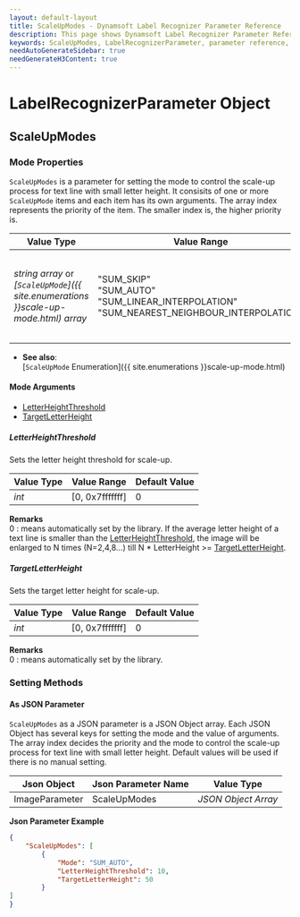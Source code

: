 ```yaml
---
layout: default-layout
title: ScaleUpModes - Dynamsoft Label Recognizer Parameter Reference 
description: This page shows Dynamsoft Label Recognizer Parameter Reference for LabelRecognizerParameter Object - ScaleUpModes.
keywords: ScaleUpModes, LabelRecognizerParameter, parameter reference, parameter
needAutoGenerateSidebar: true
needGenerateH3Content: true
---
```



# LabelRecognizerParameter Object

## ScaleUpModes  

### Mode Properties
`ScaleUpModes` is a parameter for setting the mode to control the scale-up process for text line with small letter height. It consisits of one or more `ScaleUpMode` items and each item has its own arguments. The array index represents the priority of the item. The smaller index is, the higher priority is.

| Value Type | Value Range | Default Value |
| ---------- | ----------- | ------------- |
| *string array* or *[`ScaleUpMode`]({{ site.enumerations }}scale-up-mode.html) array* | "SUM_SKIP"<br>"SUM_AUTO"<br>"SUM_LINEAR_INTERPOLATION"<br>"SUM_NEAREST_NEIGHBOUR_INTERPOLATION" | ["SUM_AUTO", "SUM_SKIP", "SUM_SKIP", "SUM_SKIP", "SUM_SKIP", "SUM_SKIP", "SUM_SKIP", "SUM_SKIP"] |

- **See also**:   
    [`ScaleUpMode` Enumeration]({{ site.enumerations }}scale-up-mode.html)
    
#### Mode Arguments
- [LetterHeightThreshold](#letterheightthreshold)
- [TargetLetterHeight](#targetletterheight)

 
##### LetterHeightThreshold 
Sets the letter height threshold for scale-up.


| Value Type | Value Range | Default Value | 
| ---------- | ----------- | ------------- |
| *int* | [0, 0x7fffffff] | 0 |         

**Remarks**   
  0 : means automatically set by the library.
  If the average letter height of a text line is smaller than the [LetterHeightThreshold](#letterheightthreshold), the image will be enlarged to N times (N=2,4,8…) till N * LetterHeight >= [TargetLetterHeight](#targetletterheight).


##### TargetLetterHeight 
Sets the target letter height for scale-up.


| Value Type | Value Range | Default Value |
| ---------- | ----------- | ------------- |
| *int* | [0, 0x7fffffff] | 0 |         

**Remarks**   
  0 : means automatically set by the library.

### Setting Methods

#### As JSON Parameter
`ScaleUpModes` as a JSON parameter is a JSON Object array. Each JSON Object has several keys for setting the mode and the value of arguments. The array index decides the priority and the mode to control the scale-up process for text line with small letter height. Default values will be used if there is no manual setting.   


| Json Object |	Json Parameter Name | Value Type |
| ----------- | ------------------- | ---------- |
| ImageParameter | ScaleUpModes | *JSON Object Array* | 

**Json Parameter Example**   
```json
{
    "ScaleUpModes": [
        {
            "Mode": "SUM_AUTO",
            "LetterHeightThreshold": 10,
            "TargetLetterHeight": 50
        }
]
}
```

